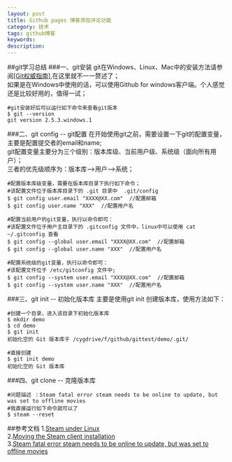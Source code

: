 ```yaml
---
layout: post
title: Github pages 博客添加评论功能
category: 技术
tags: github博客
keywords: 
description: 
---
```

##git学习总结
###一、git安装
git在Windows、Linux、Mac中的安装方法请参阅<a target="_blank" href="http://www.worldhello.net/">[Git权威指南]</a>,在这里就不一一赘述了；<br>
如果是在Windows中使用的话，可以使用Github for windows客户端。个人感觉还是比较好用的，值得一试；<br>

```
#git安装好后可以运行如下命令来查看git版本
$ git --version
git version 2.5.3.windows.1
```
###二、git config -- git配置
在开始使用git之前，需要设置一下git的配置变量，主要是配置提交者的email和name;<br>
git配置变量主要分为三个级别：版本库级、当前用户级、系统级（面向所有用户）；<br>
三者的优先级顺序为：版本库-->用户-->系统；<br>

```
#配置版本库级变量，需要在版本库目录下执行如下命令；
#该配置文件位于版本库目录下的 .git 目录中  .git/config
$ git config user.email "XXXX@XX.com"  //配置邮箱
$ git config user.name "XXX"  //配置用户名

#配置当前用户的git变量，执行以命令即可：
#该配置文件位于用户主目录下的 .gitconfig 文件中，linux中可以使用 cat ~/.gitconfig 查看
$ git config --global user.email "XXXX@XX.com"  //配置邮箱
$ git config --global user.name "XXX"  //配置用户名

#配置系统级的git变量，执行以命令即可：
#该配置文件位于 /etc/gitconfig 文件中;
$ git config --system user.email "XXXX@XX.com"  //配置邮箱
$ git config --system user.name "XXX"  //配置用户名
```

###三、git init -- 初始化版本库
主要是使用git init 创建版本库，使用方法如下：

```
#创建一个目录，进入该目录下初始化版本库
$ mkdir demo
$ cd demo
$ git init
初始化空的 Git 版本库于 /cygdrive/f/github/gittest/demo/.git/

#直接创建
$ git init demo
初始化空的 Git 版本库
```

###四、git clone -- 克隆版本库

```
#问题描述 ：Steam fatal error steam needs to be online to update, but was set to offline movies
#我直接运行如下命令就可以了
$ steam --reset
```

##参考文档
1.<a href="https://developer.valvesoftware.com/wiki/Steam_under_Linux" target="_blank">Steam under Linux</a><br> 
2.<a href="http://negativo17.org/steam/" target="_blank">Moving the Steam client installation</a><br>
3.<a href="http://askubuntu.com/questions/256628/steam-fatal-error-steam-needs-to-be-online-to-update-but-was-set-to-offline-mov" target="_blank">Steam fatal error steam needs to be online to update, but was set to offline movies</a><br>
